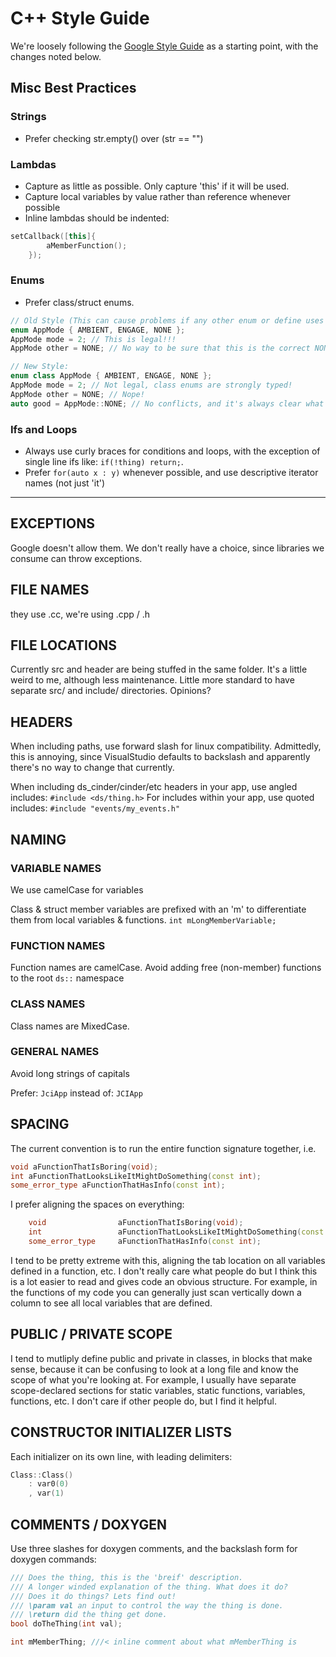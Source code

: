 # C++ Style Guide

We're loosely following the [Google Style Guide](http://google-styleguide.googlecode.com/svn/trunk/cppguide.xml)
as a starting point, with the changes noted below.

## Misc Best Practices

### Strings
* Prefer checking str.empty() over (str == "")

### Lambdas
* Capture as little as possible. Only capture 'this' if it will be used.
* Capture local variables by value rather than reference whenever possible
* Inline lambdas should be indented:

```cpp
setCallback([this]{
		aMemberFunction();
	});
```

### Enums
* Prefer class/struct enums.
```cpp
// Old Style (This can cause problems if any other enum or define uses the same names)
enum AppMode { AMBIENT, ENGAGE, NONE };
AppMode mode = 2; // This is legal!!!
AppMode other = NONE; // No way to be sure that this is the correct NONE!

// New Style:
enum class AppMode { AMBIENT, ENGAGE, NONE };
AppMode mode = 2; // Not legal, class enums are strongly typed!
AppMode other = NONE; // Nope!
auto good = AppMode::NONE; // No conflicts, and it's always clear what you are referring too
```

### Ifs and Loops
* Always use curly braces for conditions and loops, with the exception of single line ifs like:
	`if(!thing) return;`.
* Prefer `for(auto x : y)` whenever possible, and use descriptive iterator names (not just 'it')

---

## EXCEPTIONS
Google doesn't allow them.  We don't really have a choice, since libraries we consume can throw
exceptions.


## FILE NAMES
they use .cc, we're using .cpp / .h


## FILE LOCATIONS
Currently src and header are being stuffed in the same folder.  It's a little weird to me, although less maintenance.  Little more standard to have separate src/ and include/ directories.  Opinions?


## HEADERS
When including paths, use forward slash for linux compatibility.  Admittedly, this is annoying, since VisualStudio defaults to backslash and apparently there's no way to change that currently.

When including ds_cinder/cinder/etc headers in your app, use angled includes: `#include <ds/thing.h>`
For includes within your app, use quoted includes: `#include "events/my_events.h"`



## NAMING
### VARIABLE NAMES
We use camelCase for variables

Class & struct member variables are prefixed with an 'm' to differentiate them from local variables & functions.
`int mLongMemberVariable;`


### FUNCTION NAMES
Function names are camelCase. Avoid adding free (non-member) functions to the root `ds::` namespace

### CLASS NAMES
Class names are MixedCase.

### GENERAL NAMES
Avoid long strings of capitals

Prefer: `JciApp`
instead of: `JCIApp`

## SPACING
The current convention is to run the entire function signature together, i.e.
```cpp
void aFunctionThatIsBoring(void);
int aFunctionThatLooksLikeItMightDoSomething(const int);
some_error_type aFunctionThatHasInfo(const int);
```
	
I prefer aligning the spaces on everything:
```cpp
	void				aFunctionThatIsBoring(void);
	int					aFunctionThatLooksLikeItMightDoSomething(const int);
	some_error_type		aFunctionThatHasInfo(const int);
```

I tend to be pretty extreme with this, aligning the tab location on all variables defined in a function, etc.  I don't
really care what people do but I think this is a lot easier to read and gives code an obvious structure.  For example,
in the functions of my code you can generally just scan vertically down a column to see all local variables that are defined.


## PUBLIC / PRIVATE SCOPE
I tend to mutliply define public and private in classes, in blocks that make sense, because it can be confusing to look at a long file and know the scope of what you're looking at.  For example, I usually have separate scope-declared sections for static variables, static functions, variables, functions, etc.  I don't care if other people do, but I find it helpful.


## CONSTRUCTOR INITIALIZER LISTS
Each initializer on its own line, with leading delimiters:

```cpp
Class::Class()
	: var0(0)
	, var(1)
```

## COMMENTS / DOXYGEN
Use three slashes for doxygen comments, and the backslash form for doxygen commands:
```cpp
/// Does the thing, this is the 'breif' description.
/// A longer winded explanation of the thing. What does it do?
/// Does it do things? Lets find out!
/// \param val an input to control the way the thing is done.
/// \return did the thing get done.
bool doTheThing(int val);

int mMemberThing; ///< inline comment about what mMemberThing is
```
